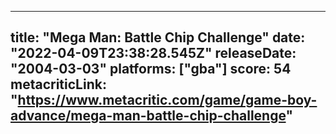 
---
title: "Mega Man: Battle Chip Challenge"
date: "2022-04-09T23:38:28.545Z"
releaseDate: "2004-03-03"
platforms: ["gba"]
score: 54
metacriticLink: "https://www.metacritic.com/game/game-boy-advance/mega-man-battle-chip-challenge"
---
